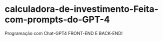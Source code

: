 # calculadora-de-investimento-Feita-com-prompts-do-GPT-4
Programação com Chat-GPT4 FRONT-END E BACK-END!
